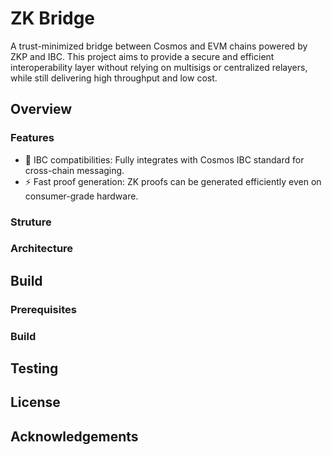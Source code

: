 # ZK Bridge

A trust-minimized bridge between Cosmos and EVM chains powered by ZKP and IBC.
This project aims to provide a secure and efficient interoperability layer without relying on multisigs or centralized relayers, while still delivering high throughput and low cost.

## Overview 

### Features
- 🔗 IBC compatibilities: Fully integrates with Cosmos IBC standard for cross-chain messaging.
- ⚡ Fast proof generation: ZK proofs can be generated efficiently even on consumer-grade hardware.

### Struture

### Architecture

## Build

### Prerequisites

### Build

## Testing

## License

## Acknowledgements



